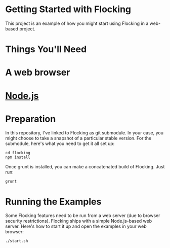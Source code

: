 Getting Started with Flocking
================================

This project is an example of how you might start using Flocking in a web-based project.

Things You'll Need
===================

 # A web browser
 # [Node.js](http://nodejs.org)

Preparation
===========

In this repository, I've linked to Flocking as git submodule. In your case, you might choose to take a snapshot of a particular stable version. For the submodule, here's what you need to get it all set up:

    cd flocking
    npm install
    
Once grunt is installed, you can make a concatenated build of Flocking. Just run:

    grunt
    
Running the Examples
====================

Some Flocking features need to be run from a web server (due to browser security restrictions). Flocking ships with a simple Node.js-based web server. Here's how to start it up and open the examples in your web browser:

    ./start.sh
